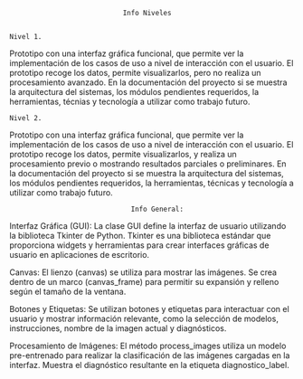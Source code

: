                                 Info Niveles
                                
    
    Nivel 1. 
Prototipo con una interfaz gráfica funcional, que permite ver la implementación de los casos de
uso a nivel de interacción con el usuario. El prototipo recoge los datos, permite visualizarlos,
pero no realiza un procesamiento avanzado. En la documentación del proyecto si se muestra la arquitectura 
del sistemas, los módulos pendientes requeridos, la herramientas, técnias y tecnología a utilizar 
como trabajo futuro.

    Nivel 2. 
Prototipo con una interfaz gráfica funcional, que permite ver la implementación de los casos de uso a nivel 
de interacción con el usuario. El prototipo recoge los datos, permite visualizarlos, y realiza un procesamiento
previo o mostrando resultados parciales o preliminares. En la documentación del proyecto si se muestra 
la arquitectura del sistemas, los módulos pendientes requeridos, la herramientas, técnicas y tecnología 
a utilizar como trabajo futuro.

    
                                  Info General:

Interfaz Gráfica (GUI): 
La clase GUI define la interfaz de usuario utilizando la biblioteca Tkinter de Python. Tkinter es una biblioteca estándar que proporciona widgets y herramientas para crear interfaces gráficas de usuario en aplicaciones de escritorio.

Canvas: 
El lienzo (canvas) se utiliza para mostrar las imágenes. Se crea dentro de un marco (canvas_frame) para permitir su expansión y relleno según el tamaño de la ventana.

Botones y Etiquetas: 
Se utilizan botones y etiquetas para interactuar con el usuario y mostrar información relevante, como la selección de modelos, instrucciones, nombre de la imagen actual y diagnósticos.

Procesamiento de Imágenes: 
El método process_images utiliza un modelo pre-entrenado para realizar la clasificación de las imágenes cargadas en la interfaz. Muestra el diagnóstico resultante en la etiqueta diagnostico_label.
